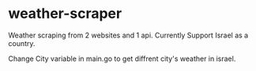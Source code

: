 # weather-scraper
Weather scraping from 2 websites and 1 api.
Currently Support Israel as a country.

Change City variable in main.go to get diffrent city's weather in israel.
